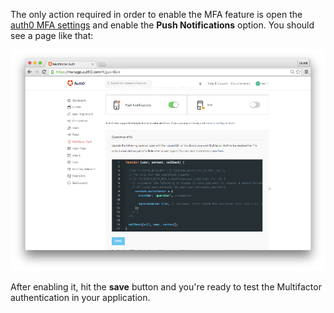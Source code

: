 The only action required in order to enable the MFA feature is open the [auth0 MFA settings](${uiURL}/#/guardian) and enable the __Push Notifications__ option. You should see a page like that:

![dashboard MFA with push notification enabled](/media/articles/mfa/guardian-push-enabled.png)

After enabling it, hit the __save__ button and you're ready to test the Multifactor authentication in your application.